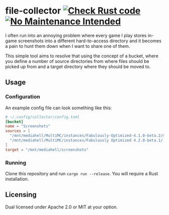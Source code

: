 # file-collector [![Check Rust code](https://github.com/msfjarvis/file-collector/actions/workflows/test.yml/badge.svg)](https://github.com/msfjarvis/file-collector/actions/workflows/test.yml) [![No Maintenance Intended](http://unmaintained.tech/badge.svg)](http://unmaintained.tech/)

I often run into an annoying problem where every game I play stores in-game screenshots into a different hard-to-access directory and it becomes a pain to hunt them down when I want to share one of them.

This simple tool aims to resolve that using the concept of a bucket, where you define a number of source directories from where files should be picked up from and a target directory where they should be moved to.

## Usage

### Configuration

An example config file can look something like this:

```toml
# ~/.config/collector/config.toml
[bucket]
name = "Screenshots"
sources = [
  "/mnt/mediahell/MultiMC/instances/Fabulously-Optimized-4.1.0-beta.2/minecraft/screenshots",
  "/mnt/mediahell/MultiMC/instances/Fabulously Optimized 4.2.0-beta.1/.minecraft/screenshots"
]
target = "/mnt/mediahell/screenshots"
```

### Running

Clone this repository and run `cargo run --release`. You will require a Rust installation.

## Licensing

Dual licensed under Apache 2.0 or MIT at your option.
